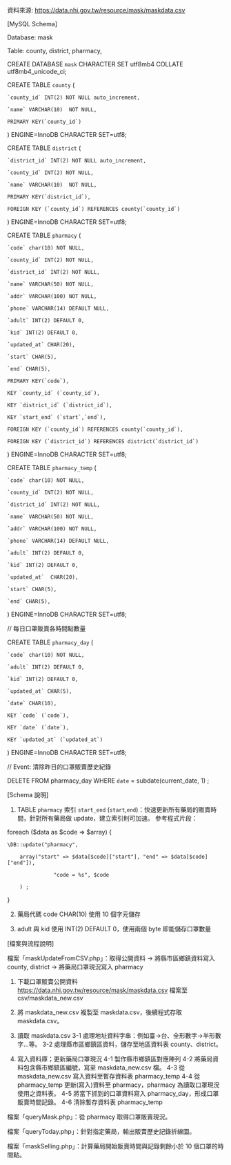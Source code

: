 ﻿資料來源: https://data.nhi.gov.tw/resource/mask/maskdata.csv

[MySQL Schema]

Database: mask

Table: county, district, pharmacy,

CREATE DATABASE `mask` CHARACTER SET utf8mb4 COLLATE utf8mb4_unicode_ci;

CREATE TABLE `county` (

    `county_id` INT(2) NOT NULL auto_increment,

    `name` VARCHAR(10)  NOT NULL,

    PRIMARY KEY(`county_id`)

) ENGINE=InnoDB CHARACTER SET=utf8;

CREATE TABLE `district` (

    `district_id` INT(2) NOT NULL auto_increment,

    `county_id` INT(2) NOT NULL,

    `name` VARCHAR(10)  NOT NULL,

    PRIMARY KEY(`district_id`),

    FOREIGN KEY (`county_id`) REFERENCES county(`county_id`)

) ENGINE=InnoDB CHARACTER SET=utf8;

CREATE TABLE `pharmacy` (

    `code` char(10) NOT NULL,

    `county_id` INT(2) NOT NULL,

    `district_id` INT(2) NOT NULL,

    `name` VARCHAR(50) NOT NULL,

    `addr` VARCHAR(100) NOT NULL,

    `phone` VARCHAR(14) DEFAULT NULL,

    `adult` INT(2) DEFAULT 0,

    `kid` INT(2) DEFAULT 0,

    `updated_at` CHAR(20),

    `start` CHAR(5),

    `end` CHAR(5),

    PRIMARY KEY(`code`),

    KEY `county_id` (`county_id`),

    KEY `district_id` (`district_id`),

    KEY `start_end` (`start`,`end`),

    FOREIGN KEY (`county_id`) REFERENCES county(`county_id`),

    FOREIGN KEY (`district_id`) REFERENCES district(`district_id`)

) ENGINE=InnoDB CHARACTER SET=utf8;

CREATE TABLE `pharmacy_temp` (

    `code` char(10) NOT NULL,

    `county_id` INT(2) NOT NULL,

    `district_id` INT(2) NOT NULL,

    `name` VARCHAR(50) NOT NULL,

    `addr` VARCHAR(100) NOT NULL,

    `phone` VARCHAR(14) DEFAULT NULL,

    `adult` INT(2) DEFAULT 0,

    `kid` INT(2) DEFAULT 0,

    `updated_at`  CHAR(20),

    `start` CHAR(5),

    `end` CHAR(5),

) ENGINE=InnoDB CHARACTER SET=utf8;

// 每日口罩販賣各時間點數量

CREATE TABLE `pharmacy_day` (

    `code` char(10) NOT NULL,

    `adult` INT(2) DEFAULT 0,

    `kid` INT(2) DEFAULT 0,

    `updated_at` CHAR(5),

    `date` CHAR(10),

    KEY `code` (`code`),

    KEY `date` (`date`),

    KEY `updated_at` (`updated_at`)

) ENGINE=InnoDB CHARACTER SET=utf8;

// Event: 清除昨日的口罩販賣歷史紀錄

DELETE FROM pharmacy_day WHERE `date` = subdate(current_date, 1) ;

[Schema 說明]

1. TABLE `pharmacy` 索引 `start_end` (`start`,`end`)：快速更新所有藥局的販賣時間，針對所有藥局做 update，建立索引則可加速。
參考程式片段：

foreach ($data as $code => $array) {

    \DB::update("pharmacy", 

        array("start" => $data[$code]["start"], "end" => $data[$code]["end"]),

                   "code = %s", $code

        ) ;

}

2. 藥局代碼 code CHAR(10) 使用 10 個字元儲存

3. adult 與 kid 使用 INT(2) DEFAULT 0，使用兩個 byte 即能儲存口罩數量

[檔案與流程說明]

檔案「maskUpdateFromCSV.php」：取得公開資料 -> 將縣市區鄉鎮資料寫入 county, district -> 將藥局口罩現況寫入 pharmacy

1. 下載口罩販賣公開資料  https://data.nhi.gov.tw/resource/mask/maskdata.csv 檔案至 csv/maskdata_new.csv

2. 將 maskdata_new.csv 複製至 maskdata.csv，後續程式存取 maskdata.csv。

3. 讀取 maskdata.csv
    3-1 處理地址資料字串：例如臺->台、全形數字->半形數字...等。
    3-2 處理縣市區鄉鎮區資料，儲存至地區資料表 county、district。

4. 寫入資料庫；更新藥局口罩現況
    4-1 製作縣市鄉鎮區對應陣列
    4-2 將藥局資料包含縣市鄉鎮區編號，寫至 maskdata_new.csv 檔。
    4-3 從 maskdata_new.csv 寫入資料至暫存資料表 pharmacy_temp
    4-4 從 pharmacy_temp 更新(寫入)資料至 pharmacy，pharmacy 為讀取口罩現況使用之資料表。
    4-5 將當下抓到的口罩資料寫入 pharmacy_day，形成口罩販賣時間記錄。
    4-6 清除暫存資料表 pharmacy_temp

檔案「queryMask.php」：從 pharmacy 取得口罩販賣現況。

檔案「queryToday.php」：針對指定藥局，輸出販賣歷史記錄折線圖。

檔案「maskSelling.php」：計算藥局開始販賣時間與記錄剩餘小於 10 個口罩的時間點。

